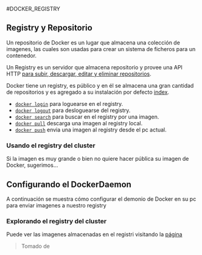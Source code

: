 #DOCKER_REGISTRY

## Registry y Repositorio

Un repositorio de Docker es un lugar que almacena una colección de imagenes, las cuales son usadas para crear un sistema de ficheros para un contenedor.

Un Registry es un servidor que almacena repositorio y provee una API HTTP [para subir, descargar, editar y eliminar repositorios](https://docs.docker.com/userguide/dockerrepos/).

Docker tiene un registry, es público y en él se almacena una gran cantidad de repositorios y es agregado a su instalación por defecto [index](https://hub.docker.com/).

* [`docker login`](https://docs.docker.com/reference/commandline/login) para loguearse en el registry.
* [`docker logout`](https://docs.docker.com/reference/commandline/logout) para desloguearse del registry.
* [`docker search`](https://docs.docker.com/reference/commandline/search) para buscar en el registry por una imagen.
* [`docker pull`](https://docs.docker.com/reference/commandline/pull) descarga una imagen al registry local.
* [`docker push`](https://docs.docker.com/reference/commandline/push) envia una imagen al registry desde el pc actual.

### Usando el registry del cluster
Si la imagen es muy grande o bien no quiere hacer pública su imagen de Docker, sugerimos...

## Configurando el DockerDaemon
A continuación se muestra cómo configurar el demonio de Docker en su pc para enviar imagenes a nuestro registry

### Explorando el registry del cluster
Puede ver las imagenes almacenadas en el registri visitando la [página](http://lascilab.univalle.edu.co/registry)

> Tomado de [](https://github.com/wsargent/docker-cheat-sheet)
